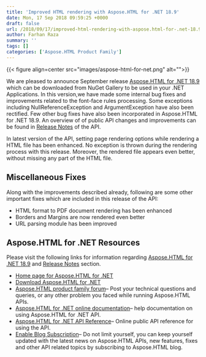 ```yaml
---
title: 'Improved HTML rendering with Aspose.HTML for .NET 18.9'
date: Mon, 17 Sep 2018 09:59:25 +0000
draft: false
url: /2018/09/17/improved-html-rendering-with-aspose.html-for-.net-18.9/
author: Farhan Raza
summary: ''
tags: []
categories: ['Aspose.HTML Product Family']
---
```




{{< figure align=center src="images/aspose-html-for-net.png" alt="">}}


We are pleased to announce September release [Aspose.HTML for .NET 18.9][1] which can be downloaded from NuGet Gallery to be used in your .NET Applications. In this version,we have made some internal bug fixes and improvements related to the font-face rules processing. Some exceptions including NullReferenceException and ArgumentException have also been rectified. Few other bug fixes have also been incorporated in Aspose.HTML for .NET 18.9. An overview of of public API changes and improvements can be found in [Release Notes][2] of the API.

In latest version of the API, setting page rendering options while rendering a HTML file has been enhanced. No exception is thrown during the rendering process with this release. Moreover, the rendered file appears even better, without missing any part of the HTML file.

## Miscellaneous Fixes

Along with the improvements described already, following are some other important fixes which are included in this release of the API:

*   HTML format to PDF document rendering has been enhanced
*   Borders and Margins are now rendered even better
*   URL parsing module has been improved

## Aspose.HTML for .NET Resources

Please visit the following links for information regarding [Aspose.HTML for .NET 18.9][3] and [Release Notes][4] section.

*   [Home page for Aspose.HTML for .NET][5]
*   [Download Aspose.HTML for .NET][6]
*   [Aspose.HTML product family forum][7]– Post your technical questions and queries, or any other problem you faced while running Aspose.HTML APIs.
*   [Aspose.HTML for .NET online documentation][8]– help documentation on using Aspose.HTML for .NET API.
*   [Aspose.HTML for .NET API Reference][9]– Online public API reference for using the API.
*   [Enable Blog Subscription][10]– Do not limit yourself, you can keep yourself updated with the latest news on Aspose.HTML APIs, new features, fixes and other API related topics by subscribing to Aspose.HTML blog.




[1]: https://www.nuget.org/packages/Aspose.html/18.9.0
[2]: https://docs.aspose.com/
[3]: https://www.nuget.org/packages/Aspose.Html/18.9.0
[4]: https://docs.aspose.com/
[5]: https://products.aspose.com/html/net
[6]: https://www.nuget.org/packages/Aspose.Html/18.7.0
[7]: https://forum.aspose.com/c/html
[8]: https://docs.aspose.com/display/htmlnet/Home
[9]: https://apireference.aspose.com/net/html
[10]: https://blog.aspose.com/category/aspose-products/aspose-html-product-family/




